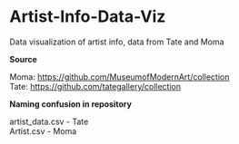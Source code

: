 # Artist-Info-Data-Viz
Data visualization of artist info, data from Tate and Moma 

<b> Source </b>

Moma: https://github.com/MuseumofModernArt/collection <br>
Tate: https://github.com/tategallery/collection

<b> Naming confusion in repository </b>

artist_data.csv - Tate <br>
Artist.csv - Moma
